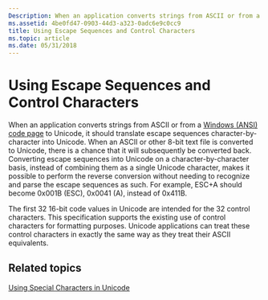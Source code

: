 ```yaml
---
Description: When an application converts strings from ASCII or from a Windows (ANSI) code page to Unicode, it should translate escape sequences character-by-character into Unicode.
ms.assetid: 4be0fd47-0903-44d3-a323-0adc6e9c0cc9
title: Using Escape Sequences and Control Characters
ms.topic: article
ms.date: 05/31/2018
---
```


# Using Escape Sequences and Control Characters

When an application converts strings from ASCII or from a [Windows (ANSI) code page](code-pages.md) to Unicode, it should translate escape sequences character-by-character into Unicode. When an ASCII or other 8-bit text file is converted to Unicode, there is a chance that it will subsequently be converted back. Converting escape sequences into Unicode on a character-by-character basis, instead of combining them as a single Unicode character, makes it possible to perform the reverse conversion without needing to recognize and parse the escape sequences as such. For example, ESC+A should become 0x001B (ESC), 0x0041 (A), instead of 0x411B.

The first 32 16-bit code values in Unicode are intended for the 32 control characters. This specification supports the existing use of control characters for formatting purposes. Unicode applications can treat these control characters in exactly the same way as they treat their ASCII equivalents.

## Related topics

<dl> <dt>

[Using Special Characters in Unicode](using-special-characters-in-unicode.md)
</dt> </dl>

 

 



